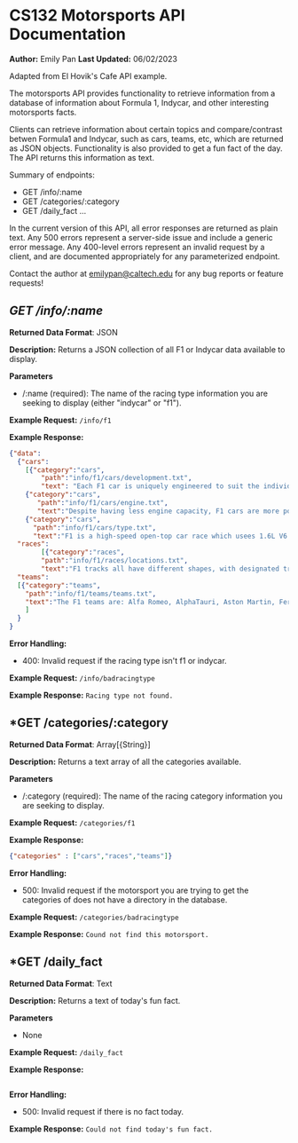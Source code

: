 
# CS132 Motorsports API Documentation
**Author:** Emily Pan
**Last Updated:** 06/02/2023

Adapted from El Hovik's Cafe API example. 

The motorsports API provides functionality to retrieve information from a database
of information about Formula 1, Indycar, and other interesting motorsports facts. 

Clients can retrieve information about certain topics and compare/contrast betwen
Formula1 and Indycar, such as cars, teams, etc, which are returned as JSON objects. Functionality is also provided to get a fun fact of the day. The API returns this information as text.

Summary of endpoints:
* GET /info/:name
* GET /categories/:category
* GET /daily_fact
...

In the current version of this API, all error responses are returned as plain text. Any 500 errors represent a server-side issue and include a generic error message. Any 400-level errors represent an invalid request by a client, and are documented appropriately for any parameterized endpoint.

Contact the author at emilypan@caltech.edu for any bug reports or feature requests!

## *GET /info/:name*
**Returned Data Format**: JSON

**Description:**
Returns a JSON collection of all F1 or Indycar data available to display.

**Parameters**
* /:name (required): The name of the racing type information you are seeking to display (either "indycar" or "f1"). 

**Example Request:** `/info/f1`

**Example Response:**
```json
{"data":
  {"cars":
    [{"category":"cars",
        "path":"info/f1/cars/development.txt",
        "text": "Each F1 car is uniquely engineered to suit the individual drivers and typically undergo more development by each team. F1 cars are often very different from one another in both engineering and performance." },
    {"category":"cars",
       "path":"info/f1/cars/engine.txt",
       "text":"Despite having less engine capacity, F1 cars are more powerful, capable of generating around 1000 BHP. Both"},
    {"category":"cars",
      "path":"info/f1/cars/type.txt",
      "text":"F1 is a high-speed open-top car race which usees 1.6L V6 engine cars."}],
  "races":
        [{"category":"races",
        "path":"info/f1/races/locations.txt",
        "text":"F1 tracks all have different shapes, with designated tracks and street circuits. These tracks typically have to be of higher grade than those of Indycar. F1 races are international, covering the 5 continents while Indycar races mostly occur in the United States."}],
  "teams":
  [{"category":"teams",
    "path":"info/f1/teams/teams.txt",
    "text":"The F1 teams are: Alfa Romeo, AlphaTauri, Aston Martin, Ferrari, Haas, McLaren, Mercedes, Red Bull, and Williams."}
    ]
  }
}
```
**Error Handling:**
* 400: Invalid request if the racing type isn't f1 or indycar. 

**Example Request:** `/info/badracingtype`

**Example Response:**
```Racing type not found. ```

## *GET /categories/:category
**Returned Data Format**: Array[{String}]

**Description:**
Returns a text array of all the categories available. 

**Parameters**
* /:category (required): The name of the racing category information you are seeking to display. 

**Example Request:** `/categories/f1`

**Example Response:**
```json
{"categories" : ["cars","races","teams"]}
```
**Error Handling:**
* 500: Invalid request if the motorsport you are trying to get the categories of does not have a directory in the database. 

**Example Request:** `/categories/badracingtype`

**Example Response:**
```Cound not find this motorsport.  ```


## *GET /daily_fact
**Returned Data Format**: Text

**Description:**
Returns a text of today's fun fact. 

**Parameters**
* None

**Example Request:** `/daily_fact`

**Example Response:**
```Each F1/Indycar vehicle consists of over 8,000 parts. 
```
**Error Handling:**
* 500: Invalid request if there is no fact today.  

<!-- **Example Request:** `/daily_fact` -->

**Example Response:**
```Could not find today's fun fact.   ```

